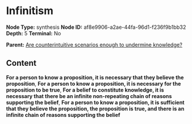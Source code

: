 # Infinitism

**Node Type:** synthesis
**Node ID:** af8e9906-a2ae-44fa-96d1-f236f9b1bb32
**Depth:** 5
**Terminal:** No

**Parent:** [Are counterintuitive scenarios enough to undermine knowledge?](are-counterintuitive-scenarios-enough-to-undermine-knowledge-antithesis-8bf70195-94db-4451-b983-d97edec933bd.md)

## Content

**For a person to know a proposition, it is necessary that they believe the proposition**, **For a person to know a proposition, it is necessary for the proposition to be true**, **For a belief to constitute knowledge, it is necessary that there be an infinite non-repeating chain of reasons supporting the belief**, **For a person to know a proposition, it is sufficient that they believe the proposition, the proposition is true, and there is an infinite chain of reasons supporting the belief**
